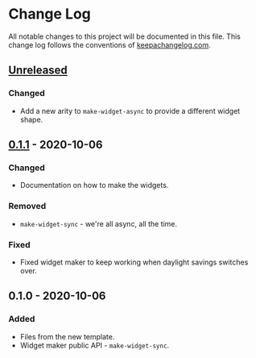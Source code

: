 # Change Log
All notable changes to this project will be documented in this file. This change log follows the conventions of [keepachangelog.com](http://keepachangelog.com/).

## [Unreleased]
### Changed
- Add a new arity to `make-widget-async` to provide a different widget shape.

## [0.1.1] - 2020-10-06
### Changed
- Documentation on how to make the widgets.

### Removed
- `make-widget-sync` - we're all async, all the time.

### Fixed
- Fixed widget maker to keep working when daylight savings switches over.

## 0.1.0 - 2020-10-06
### Added
- Files from the new template.
- Widget maker public API - `make-widget-sync`.

[Unreleased]: https://github.com/your-name/pruning/compare/0.1.1...HEAD
[0.1.1]: https://github.com/your-name/pruning/compare/0.1.0...0.1.1
